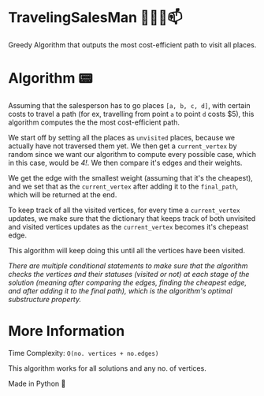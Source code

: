 # TravelingSalesMan 🚶🏻‍♂️📫
Greedy Algorithm that outputs the most cost-efficient path to visit all places.

# Algorithm 📟

Assuming that the salesperson has to go places `[a, b, c, d]`, with certain costs to travel a path (for ex, travelling from point `a` to point `d` costs $5), this algorithm computes the the most cost-efficient path.

We start off by setting all the places as `unvisited` places, because we actually have not traversed them yet. We then get a `current_vertex` by random since we want our algorithm to compute every possible case, which in this case, would be *4!*. We then compare it's edges and their weights.

We get the edge with the smallest weight (assuming that it's the cheapest), and we set that as the `current_vertex` after adding it to the `final_path`, which will be returned at the end. 

To keep track of all the visited vertices, for every time a `current_vertex` updates, we make sure that the dictionary that keeps track of both unvisited and visited vertices updates as the `current_vertex` becomes it's chepeast edge. 

This algorithm will keep doing this until all the vertices have been visited. 

*There are multiple conditional statements to make sure that the algorithm checks the vertices and their statuses (visited or not) at each stage of the solution (meaning after comparing the edges, finding the cheapest edge, and after adding it to the final path), which is the algorithm's optimal substructure property.*

# More Information 

Time Complexity: `O(no. vertices + no.edges)` 

This algorithm works for all solutions and any no. of vertices. 

Made in Python 🐍
